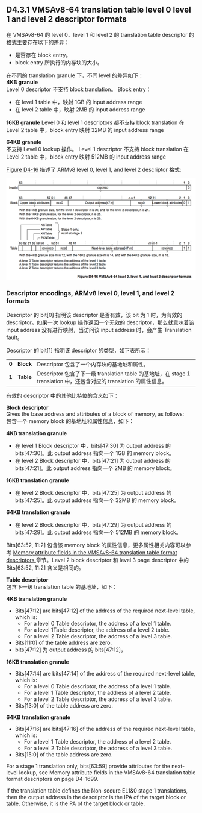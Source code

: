## D4.3.1 VMSAv8-64 translation table level 0 level 1 and level 2 descriptor formats

在 VMSAv8-64 的 level 0、level 1 和 level 2 的 translation table descriptor 的格式主要存在以下的差异：
* 是否存在 block entry。
* block entry 所执行的内存块的大小。

在不同的 translation granule 下，不同 level 的差异如下：  
**4KB granule**  
Level 0 descriptor 不支持 block translation。
Block entry：
* 在 level 1 table 中，映射 1GB 的 input address range
* 在 level 2 table 中，映射 2MB 的 input address range

**16KB granule** 
Level 0 和 level 1 descriptors 都不支持 block translation
在 Level 2 table 中，block entry 映射 32MB 的 input address range

**64KB granule**  
不支持 Level 0 lookup 操作。
Level 1 descriptor 不支持 block translation
在 Level 2 table 中，block entry 映射 512MB 的 input address range

[Figure D4-16](#) 描述了 ARMv8 level 0, level 1, and level 2 descriptor 格式:

![](figure_d4_16.png)

### Descriptor encodings, ARMv8 level 0, level 1, and level 2 formats

Descriptor 的 bit[0] 指明该 descriptor 是否有效，该 bit 为 1 时，为有效的 descriptor。如果一次 lookup 操作返回一个无效的 descriptor，那么就意味着该 input address 没有进行映射，当访问该 input address 时，会产生 Translation fault。  

Descriptor 的 bit[1] 指明该 descriptor 的类型，如下表所示：

||||
| -- | -- | -- |
| **0** | **Block** | Descriptor 包含了一个内存块的基地址和属性。 |
| **1** | **Table** | Descriptor 包含了下一级 translation table 的基地址，在 stage 1 translation 中，还包含对应的 translation 的属性信息。|

有效的 descriptor 中的其他比特位的含义如下：

**Block descriptor**  
Gives the base address and attributes of a block of memory, as follows:  
包含一个 memory block 的基地址和属性信息，如下：

**4KB translation granule**  
* 在 level 1 Block descriptor 中，bits[47:30] 为 output address 的 bits[47:30]。此 output address 指向一个 1GB 的 memory block。
* 在 level 2 Block descriptor 中，bits[47:21] 为 output address 的 bits[47:21]。此 output address 指向一个 2MB 的 memory block。

**16KB translation granule**  
* 在 level 2 Block descriptor 中，bits[47:25] 为 output address 的 bits[47:25]。此 output address 指向一个 32MB 的 memory block。  

**64KB translation granule**  
* 在 level 2 Block descriptor 中，bits[47:29] 为 output address 的 bits[47:29]。此 output address 指向一个 512MB 的 memory block。  

Bits[63:52, 11:2] 包含该 memory block 的属性信息，更多属性相关内容可以参考 [Memory attribute fields in the VMSAv8-64 translation table format descriptors ](#)章节。Level 2 block descriptor 和 level 3 page descriptor 中的 Bits[63:52, 11:2] 含义是相同的。

**Table descriptor**  
包含下一级 translation table 的基地址，如下：

**4KB translation granule**  
* Bits[47:12] are bits[47:12] of the address of the required next-level table, which is:
  - For a level 0 Table descriptor, the address of a level 1 table.
  - For a level 1Table descriptor, the address of a level 2 table.
  - For a level 2 Table descriptor, the address of a level 3 table.
* Bits[11:0] of the table address are zero.
* bits[47:12] 为 output address 的 bits[47:12]，


**16KB translation granule**
* Bits[47:14] are bits[47:14] of the address of the required next-level table, which is:
   - For a level 0 Table descriptor, the address of a level 1 table.
   - For a level 1 Table descriptor, the address of a level 2 table.
   - For a level 2 Table descriptor, the address of a level 3 table.
* Bits[13:0] of the table address are zero.

**64KB translation granule**
* Bits[47:16] are bits[47:16] of the address of the required next-level table, which is:
   - For a level 1 Table descriptor, the address of a level 2 table.
   - For a level 2 Table descriptor, the address of a level 3 table.
* Bits[15:0] of the table address are zero.

For a stage 1 translation only, bits[63:59] provide attributes for the next-level lookup, see Memory attribute fields in the VMSAv8-64 translation table format descriptors on page D4-1699.

If the translation table defines the Non-secure EL1&0 stage 1 translations, then the output address in the descriptor is the IPA of the target block or table. Otherwise, it is the PA of the target block or table.